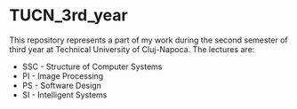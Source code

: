 # TUCN_3rd_year
This repository represents a part of my work during the second semester of third year at Technical University of Cluj-Napoca.
The lectures are:
* SSC - Structure of Computer Systems
* PI - Image Processing
* PS - Software Design
* SI - Intelligent Systems

